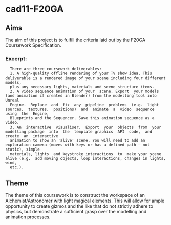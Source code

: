 # cad11-F20GA
## Aims
The aim of this project is to fulfill the criteria laid out by the F20GA Coursework Specification.
### Excerpt:
      There are three coursework deliverables: 
      1. A high-quality offline rendering of your TV show idea. This deliverable is a rendered image of your scene including four different models, 
      plus any necessary lights, materials and scene structure items.  
      2. A video sequence animation of your  scene. Export  your models (and animation if created in Blender) from the modelling tool into Unreal 
      Engine.  Replace  and  fix  any  pipeline  problems  (e.g.  light  sources,  textures,  positions)  and  animate  a  video  sequence  using  the  Engine, 
      Blueprints and the Sequencer. Save this animation sequence as a video. 
      3. An  interactive  visualiser.  Export  your  objects  from  your  modelling package  into  the  template graphics  API  code,  and  create  an  interactive 
      animation to show an 'alive' scene. You will need to add an exploration camera (moves with keys or has a defined path – not static), simple 
      materials, lights  and keystroke interactions  to  make your scene alive (e.g.  add moving objects, loop interactions, changes in lights,  wind, 
      etc.).

## Theme
The theme of this coursework is to construct the workspace of an Alchemist/Astronomer with light magical elements. This will allow for ample opportunity to create gizmos and the like that do not strictly adhere to physics, but demonstrate a sufficient grasp over the modelling and animation processes.
      
